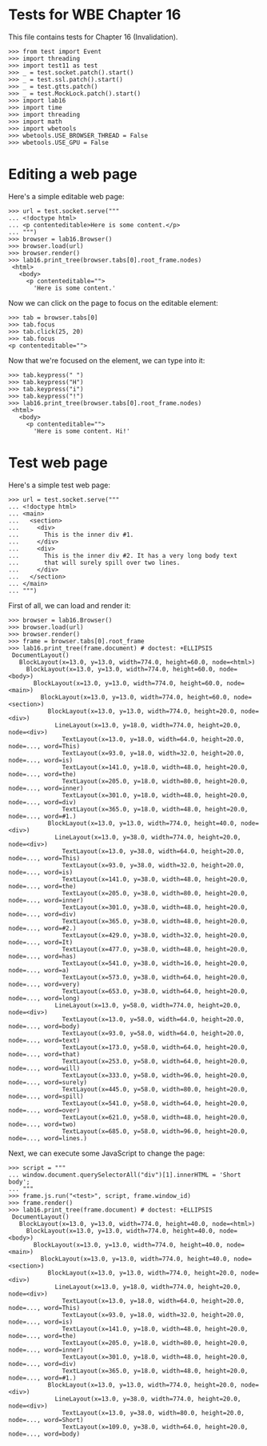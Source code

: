 Tests for WBE Chapter 16
========================

This file contains tests for Chapter 16 (Invalidation).

    >>> from test import Event
    >>> import threading
    >>> import test11 as test
    >>> _ = test.socket.patch().start()
    >>> _ = test.ssl.patch().start()
    >>> _ = test.gtts.patch()
    >>> _ = test.MockLock.patch().start()
    >>> import lab16
    >>> import time
    >>> import threading
    >>> import math
    >>> import wbetools
    >>> wbetools.USE_BROWSER_THREAD = False
    >>> wbetools.USE_GPU = False

Editing a web page
==================

Here's a simple editable web page:

    >>> url = test.socket.serve("""
    ... <!doctype html>
    ... <p contenteditable>Here is some content.</p>
    ... """)
    >>> browser = lab16.Browser()
    >>> browser.load(url)
    >>> browser.render()
    >>> lab16.print_tree(browser.tabs[0].root_frame.nodes)
     <html>
       <body>
         <p contenteditable="">
           'Here is some content.'

Now we can click on the page to focus on the editable element:

    >>> tab = browser.tabs[0]
    >>> tab.focus
    >>> tab.click(25, 20)
    >>> tab.focus
    <p contenteditable="">

Now that we're focused on the element, we can type into it:

    >>> tab.keypress(" ")
    >>> tab.keypress("H")
    >>> tab.keypress("i")
    >>> tab.keypress("!")
    >>> lab16.print_tree(browser.tabs[0].root_frame.nodes)
     <html>
       <body>
         <p contenteditable="">
           'Here is some content. Hi!'

Test web page
=============

Here's a simple test web page:

    >>> url = test.socket.serve("""
    ... <!doctype html>
    ... <main>
    ...   <section>
    ...     <div>
    ...       This is the inner div #1.
    ...     </div>
    ...     <div>
    ...       This is the inner div #2. It has a very long body text
    ...       that will surely spill over two lines.
    ...     </div>
    ...   </section>
    ... </main>
    ... """)

First of all, we can load and render it:

    >>> browser = lab16.Browser()
    >>> browser.load(url)
    >>> browser.render()
    >>> frame = browser.tabs[0].root_frame
    >>> lab16.print_tree(frame.document) # doctest: +ELLIPSIS
     DocumentLayout()
       BlockLayout(x=13.0, y=13.0, width=774.0, height=60.0, node=<html>)
         BlockLayout(x=13.0, y=13.0, width=774.0, height=60.0, node=<body>)
           BlockLayout(x=13.0, y=13.0, width=774.0, height=60.0, node=<main>)
             BlockLayout(x=13.0, y=13.0, width=774.0, height=60.0, node=<section>)
               BlockLayout(x=13.0, y=13.0, width=774.0, height=20.0, node=<div>)
                 LineLayout(x=13.0, y=18.0, width=774.0, height=20.0, node=<div>)
                   TextLayout(x=13.0, y=18.0, width=64.0, height=20.0, node=..., word=This)
                   TextLayout(x=93.0, y=18.0, width=32.0, height=20.0, node=..., word=is)
                   TextLayout(x=141.0, y=18.0, width=48.0, height=20.0, node=..., word=the)
                   TextLayout(x=205.0, y=18.0, width=80.0, height=20.0, node=..., word=inner)
                   TextLayout(x=301.0, y=18.0, width=48.0, height=20.0, node=..., word=div)
                   TextLayout(x=365.0, y=18.0, width=48.0, height=20.0, node=..., word=#1.)
               BlockLayout(x=13.0, y=13.0, width=774.0, height=40.0, node=<div>)
                 LineLayout(x=13.0, y=38.0, width=774.0, height=20.0, node=<div>)
                   TextLayout(x=13.0, y=38.0, width=64.0, height=20.0, node=..., word=This)
                   TextLayout(x=93.0, y=38.0, width=32.0, height=20.0, node=..., word=is)
                   TextLayout(x=141.0, y=38.0, width=48.0, height=20.0, node=..., word=the)
                   TextLayout(x=205.0, y=38.0, width=80.0, height=20.0, node=..., word=inner)
                   TextLayout(x=301.0, y=38.0, width=48.0, height=20.0, node=..., word=div)
                   TextLayout(x=365.0, y=38.0, width=48.0, height=20.0, node=..., word=#2.)
                   TextLayout(x=429.0, y=38.0, width=32.0, height=20.0, node=..., word=It)
                   TextLayout(x=477.0, y=38.0, width=48.0, height=20.0, node=..., word=has)
                   TextLayout(x=541.0, y=38.0, width=16.0, height=20.0, node=..., word=a)
                   TextLayout(x=573.0, y=38.0, width=64.0, height=20.0, node=..., word=very)
                   TextLayout(x=653.0, y=38.0, width=64.0, height=20.0, node=..., word=long)
                 LineLayout(x=13.0, y=58.0, width=774.0, height=20.0, node=<div>)
                   TextLayout(x=13.0, y=58.0, width=64.0, height=20.0, node=..., word=body)
                   TextLayout(x=93.0, y=58.0, width=64.0, height=20.0, node=..., word=text)
                   TextLayout(x=173.0, y=58.0, width=64.0, height=20.0, node=..., word=that)
                   TextLayout(x=253.0, y=58.0, width=64.0, height=20.0, node=..., word=will)
                   TextLayout(x=333.0, y=58.0, width=96.0, height=20.0, node=..., word=surely)
                   TextLayout(x=445.0, y=58.0, width=80.0, height=20.0, node=..., word=spill)
                   TextLayout(x=541.0, y=58.0, width=64.0, height=20.0, node=..., word=over)
                   TextLayout(x=621.0, y=58.0, width=48.0, height=20.0, node=..., word=two)
                   TextLayout(x=685.0, y=58.0, width=96.0, height=20.0, node=..., word=lines.)

Next, we can execute some JavaScript to change the page:

    >>> script = """
    ... window.document.querySelectorAll("div")[1].innerHTML = 'Short body';
    ... """
    >>> frame.js.run("<test>", script, frame.window_id)
    >>> frame.render()
    >>> lab16.print_tree(frame.document) # doctest: +ELLIPSIS
     DocumentLayout()
       BlockLayout(x=13.0, y=13.0, width=774.0, height=40.0, node=<html>)
         BlockLayout(x=13.0, y=13.0, width=774.0, height=40.0, node=<body>)
           BlockLayout(x=13.0, y=13.0, width=774.0, height=40.0, node=<main>)
             BlockLayout(x=13.0, y=13.0, width=774.0, height=40.0, node=<section>)
               BlockLayout(x=13.0, y=13.0, width=774.0, height=20.0, node=<div>)
                 LineLayout(x=13.0, y=18.0, width=774.0, height=20.0, node=<div>)
                   TextLayout(x=13.0, y=18.0, width=64.0, height=20.0, node=..., word=This)
                   TextLayout(x=93.0, y=18.0, width=32.0, height=20.0, node=..., word=is)
                   TextLayout(x=141.0, y=18.0, width=48.0, height=20.0, node=..., word=the)
                   TextLayout(x=205.0, y=18.0, width=80.0, height=20.0, node=..., word=inner)
                   TextLayout(x=301.0, y=18.0, width=48.0, height=20.0, node=..., word=div)
                   TextLayout(x=365.0, y=18.0, width=48.0, height=20.0, node=..., word=#1.)
               BlockLayout(x=13.0, y=13.0, width=774.0, height=20.0, node=<div>)
                 LineLayout(x=13.0, y=38.0, width=774.0, height=20.0, node=<div>)
                   TextLayout(x=13.0, y=38.0, width=80.0, height=20.0, node=..., word=Short)
                   TextLayout(x=109.0, y=38.0, width=64.0, height=20.0, node=..., word=body)

